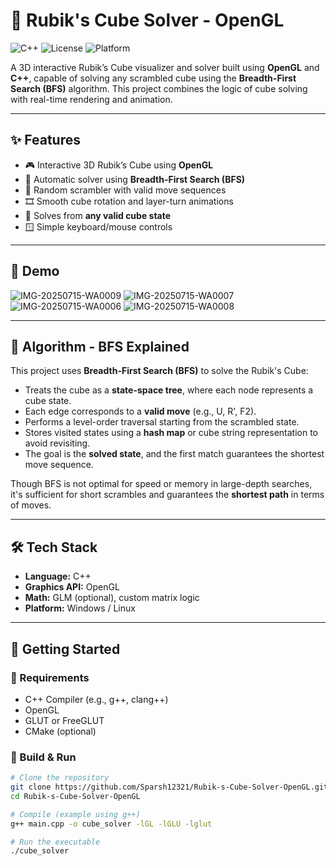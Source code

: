 # 🧊 Rubik's Cube Solver - OpenGL

![C++](https://img.shields.io/badge/C%2B%2B-OpenGL-blue?logo=c%2B%2B&logoColor=white)
![License](https://img.shields.io/github/license/Sparsh12321/Rubik-s-Cube-Solver-OpenGL)
![Platform](https://img.shields.io/badge/Platform-Windows%20%7C%20Linux-lightgrey)

A 3D interactive Rubik’s Cube visualizer and solver built using **OpenGL** and **C++**, capable of solving any scrambled cube using the **Breadth-First Search (BFS)** algorithm. This project combines the logic of cube solving with real-time rendering and animation.

---

## ✨ Features

- 🎮 Interactive 3D Rubik’s Cube using **OpenGL**
- 🤖 Automatic solver using **Breadth-First Search (BFS)**
- 🔀 Random scrambler with valid move sequences
- 🎞️ Smooth cube rotation and layer-turn animations
- 🧠 Solves from **any valid cube state**
- 🪟 Simple keyboard/mouse controls

---

## 📸 Demo
![IMG-20250715-WA0009](https://github.com/user-attachments/assets/90660782-58d6-43e3-b9ea-270aacea86c9)
![IMG-20250715-WA0007](https://github.com/user-attachments/assets/df58663b-c8fd-4cda-a497-2887a8c4840a)
![IMG-20250715-WA0006](https://github.com/user-attachments/assets/3036a46e-0312-408d-8e50-dc4d71393898)
![IMG-20250715-WA0008](https://github.com/user-attachments/assets/62633c5b-3ebc-465b-8680-367424c5aaf7)

---

## 🧠 Algorithm - BFS Explained

This project uses **Breadth-First Search (BFS)** to solve the Rubik's Cube:

- Treats the cube as a **state-space tree**, where each node represents a cube state.
- Each edge corresponds to a **valid move** (e.g., U, R', F2).
- Performs a level-order traversal starting from the scrambled state.
- Stores visited states using a **hash map** or cube string representation to avoid revisiting.
- The goal is the **solved state**, and the first match guarantees the shortest move sequence.

Though BFS is not optimal for speed or memory in large-depth searches, it's sufficient for short scrambles and guarantees the **shortest path** in terms of moves.

---

## 🛠️ Tech Stack

- **Language:** C++
- **Graphics API:** OpenGL
- **Math:** GLM (optional), custom matrix logic
- **Platform:** Windows / Linux

---

## 🚀 Getting Started

### 🔧 Requirements

- C++ Compiler (e.g., g++, clang++)
- OpenGL
- GLUT or FreeGLUT
- CMake (optional)

### 🔨 Build & Run

```bash
# Clone the repository
git clone https://github.com/Sparsh12321/Rubik-s-Cube-Solver-OpenGL.git
cd Rubik-s-Cube-Solver-OpenGL

# Compile (example using g++)
g++ main.cpp -o cube_solver -lGL -lGLU -lglut

# Run the executable
./cube_solver
